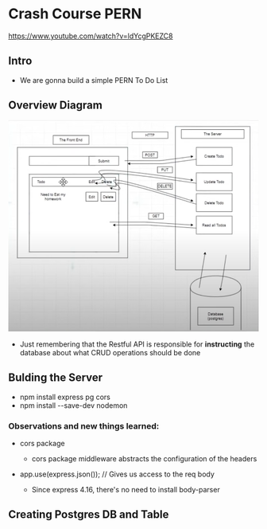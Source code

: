 # Crash Course PERN

https://www.youtube.com/watch?v=ldYcgPKEZC8

## Intro

- We are gonna build a simple PERN To Do List

## Overview Diagram

![Diagram](assets/image.png)

- Just remembering that the Restful API is responsible for **instructing** the database about what CRUD operations should be done

## Bulding the Server

- npm install express pg cors
- npm install --save-dev nodemon

### Observations and new things learned:

- cors package

  - cors package middleware abstracts the configuration of the headers

- app.use(express.json()); // Gives us access to the req body
  - Since express 4.16, there's no need to install body-parser

## Creating Postgres DB and Table
